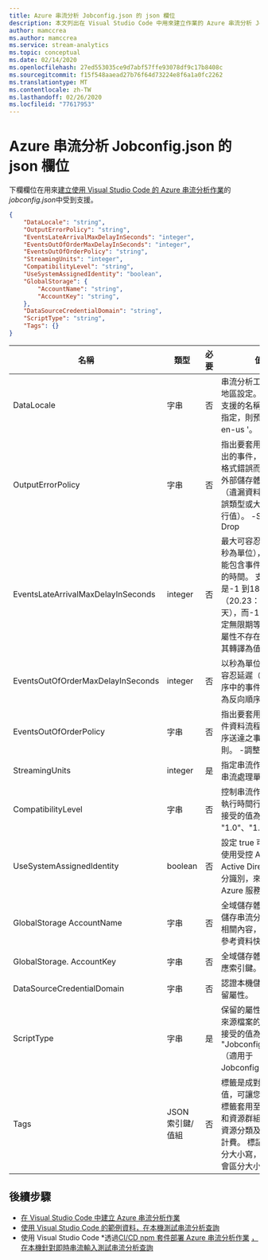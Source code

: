 ```yaml
---
title: Azure 串流分析 Jobconfig.json 的 json 欄位
description: 本文列出在 Visual Studio Code 中用來建立作業的 Azure 串流分析 Jobconfig.json json 檔案支援的欄位。
author: mamccrea
ms.author: mamccrea
ms.service: stream-analytics
ms.topic: conceptual
ms.date: 02/14/2020
ms.openlocfilehash: 27ed553035ce9d7abf57ffe93078df9c17b8408c
ms.sourcegitcommit: f15f548aaead27b76f64d73224e8f6a1a0fc2262
ms.translationtype: MT
ms.contentlocale: zh-TW
ms.lasthandoff: 02/26/2020
ms.locfileid: "77617953"
---
```

# <a name="azure-stream-analytics-jobconfigjson-fields"></a>Azure 串流分析 Jobconfig.json 的 json 欄位

下欄欄位在用來[建立使用 Visual Studio Code 的 Azure 串流分析作業](quick-create-vs-code.md)的*jobconfig.json*中受到支援。

```json
{
    "DataLocale": "string",
    "OutputErrorPolicy": "string",
    "EventsLateArrivalMaxDelayInSeconds": "integer",
    "EventsOutOfOrderMaxDelayInSeconds": "integer",
    "EventsOutOfOrderPolicy": "string",
    "StreamingUnits": "integer",
    "CompatibilityLevel": "string",
    "UseSystemAssignedIdentity": "boolean",
    "GlobalStorage": {
        "AccountName": "string",
        "AccountKey": "string",
    },
    "DataSourceCredentialDomain": "string",
    "ScriptType": "string",
    "Tags": {}
}
```

|名稱|類型|必要|值|
|----|----|--------|-----|
|DataLocale|字串|否|串流分析工作的資料地區設定。 值應該是支援的名稱。 如果未指定，則預設為 ' en-us '。|
|OutputErrorPolicy|字串|否|指出要套用至到達輸出的事件，而且因為格式錯誤而無法寫入外部儲存體的原則（遺漏資料行值、錯誤類型或大小的資料行值）。 -Stop 或 Drop|
|EventsLateArrivalMaxDelayInSeconds|integer|否|最大可容忍延遲（以秒為單位），其中可能包含事件抵達延遲的時間。 支援的範圍是-1 到1814399（20.23：59：59天），而-1 是用來指定無限期等候。 如果屬性不存在，則會將其轉譯為值為-1。|
|EventsOutOfOrderMaxDelayInSeconds|integer|否|以秒為單位的最大可容忍延遲（秒），順序中的事件可以調整為反向順序。|
|EventsOutOfOrderPolicy|字串|否|指出要套用至輸入事件資料流程中未依順序送達之事件的原則。 -調整或捨棄|
|StreamingUnits|integer|是|指定串流作業使用的串流處理單位數。|
|CompatibilityLevel|字串|否|控制串流作業的特定執行時間行為。 -可接受的值為 "1.0"、"1.1"、"1.2"|
|UseSystemAssignedIdentity|boolean|否|設定 true 可讓此作業使用受控 Azure Active Directory 身分識別，來與其他 Azure 服務通訊。|
|GlobalStorage AccountName|字串|否|全域儲存體帳戶用來儲存串流分析作業的相關內容，例如 SQL 參考資料快照集。|
|GlobalStorage. AccountKey|字串|否|全域儲存體帳戶的對應索引鍵。|
|DataSourceCredentialDomain|字串|否|認證本機儲存體的保留屬性。|
|ScriptType|字串|是|保留的屬性，表示此來源檔案的類型。 可接受的值為 "Jobconfig.json" （適用于 Jobconfig.json）。|
|Tags|JSON 索引鍵/值組|否|標籤是成對的名稱/值，可讓您將相同的標籤套用至多個資源和資源群組，藉此將資源分類及查看合併計費。 標記名稱不區分大小寫，且標記值會區分大小寫。|

## <a name="next-steps"></a>後續步驟

* [在 Visual Studio Code 中建立 Azure 串流分析作業](quick-create-vs-code.md)
* [使用 Visual Studio Code 的範例資料，在本機測試串流分析查詢](visual-studio-code-local-run.md)
* 使用 Visual Studio Code
*透過[CI/CD npm 套件部署 Azure 串流分析作業](setup-cicd-vs-code.md) [，在本機針對即時串流輸入測試串流分析查詢](visual-studio-code-local-run-live-input.md)